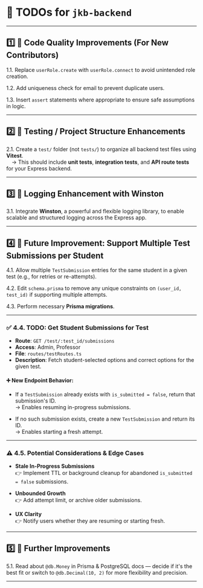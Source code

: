 # 📝 TODOs for `jkb-backend`

---

## 1️⃣ 🧹 Code Quality Improvements (For New Contributors)

1.1. Replace `userRole.create` with `userRole.connect` to avoid unintended role creation.

1.2. Add uniqueness check for email to prevent duplicate users.

1.3. Insert `assert` statements where appropriate to ensure safe assumptions in logic.

---

## 2️⃣ 🧪 Testing / Project Structure Enhancements

2.1. Create a `test/` folder (not `tests/`) to organize all backend test files using **Vitest**.  
&emsp;→ This should include **unit tests**, **integration tests**, and **API route tests** for your Express backend.

---

## 3️⃣ 📝 Logging Enhancement with Winston

3.1. Integrate **Winston**, a powerful and flexible logging library, to enable scalable and structured logging across the Express app.

---

## 4️⃣ 🚀 Future Improvement: Support Multiple Test Submissions per Student

4.1. Allow multiple `TestSubmission` entries for the same student in a given test (e.g., for retries or re-attempts).

4.2. Edit `schema.prisma` to remove any unique constraints on `(user_id, test_id)` if supporting multiple attempts.

4.3. Perform necessary **Prisma migrations**.

---

### ✅ 4.4. TODO: Get Student Submissions for Test

- **Route**: `GET /test/:test_id/submissions`  
- **Access**: Admin, Professor  
- **File**: `routes/testRoutes.ts`  
- **Description**: Fetch student-selected options and correct options for the given test.

#### ➕ New Endpoint Behavior:

- If a `TestSubmission` already exists with `is_submitted = false`, return that submission's ID.  
  → Enables resuming in-progress submissions.

- If no such submission exists, create a new `TestSubmission` and return its ID.  
  → Enables starting a fresh attempt.

---

### ⚠️ 4.5. Potential Considerations & Edge Cases

- **Stale In-Progress Submissions**  
  👉 Implement TTL or background cleanup for abandoned `is_submitted = false` submissions.

- **Unbounded Growth**  
  👉 Add attempt limit, or archive older submissions.

- **UX Clarity**  
  👉 Notify users whether they are resuming or starting fresh.

---

## 5️⃣ 🧭 Further Improvements

5.1. Read about `@db.Money` in Prisma & PostgreSQL docs — decide if it's the best fit or switch to `@db.Decimal(10, 2)` for more flexibility and precision.


---